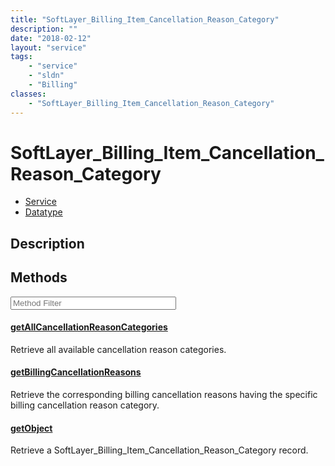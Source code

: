 ```yaml
---
title: "SoftLayer_Billing_Item_Cancellation_Reason_Category"
description: ""
date: "2018-02-12"
layout: "service"
tags:
    - "service"
    - "sldn"
    - "Billing"
classes:
    - "SoftLayer_Billing_Item_Cancellation_Reason_Category"
---
```

# SoftLayer_Billing_Item_Cancellation_Reason_Category
<div id='service-datatype'>
    <ul id='sldn-reference-tabs'>
    <li id='service'> <a href='/reference/services/SoftLayer_Billing_Item_Cancellation_Reason_Category' >Service</a></li>    <li id='datatype'> <a href='/reference/datatypes/SoftLayer_Billing_Item_Cancellation_Reason_Category' >Datatype</a></li>
    </ul>
</div>

## Description






        
<div id="properties" class="content service-content">

## Methods

<div class="view-filters">
    <div class="clearfix">
        <div class="search-input-box">
            <input placeholder="Method Filter" onkeyup="titleSearch(inputId='edit-combine', divId='method-div', elementClass='method-row')" 
                type="text" id="edit-combine" value="" size="30" maxlength="128" class="form-text">
        </div>
    </div>
</div>

<div id="method-div">

<div class="method-row">

#### [getAllCancellationReasonCategories](/reference/services/SoftLayer_Billing_Item_Cancellation_Reason_Category/getAllCancellationReasonCategories)
Retrieve all available cancellation reason categories. 

</div>

<div class="method-row">

#### [getBillingCancellationReasons](/reference/services/SoftLayer_Billing_Item_Cancellation_Reason_Category/getBillingCancellationReasons)
Retrieve the corresponding billing cancellation reasons having the specific billing cancellation reason category.

</div>

<div class="method-row">

#### [getObject](/reference/services/SoftLayer_Billing_Item_Cancellation_Reason_Category/getObject)
Retrieve a SoftLayer_Billing_Item_Cancellation_Reason_Category record.

</div>
</div>

</div>

